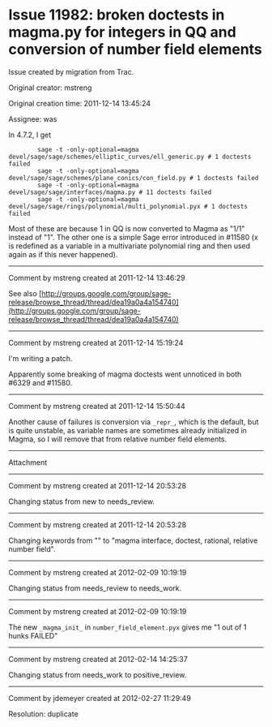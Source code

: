 # Issue 11982: broken doctests in magma.py for integers in QQ and conversion of number field elements

Issue created by migration from Trac.

Original creator: mstreng

Original creation time: 2011-12-14 13:45:24

Assignee: was

In 4.7.2, I get

```
        sage -t -only-optional=magma devel/sage/sage/schemes/elliptic_curves/ell_generic.py # 1 doctests failed
        sage -t -only-optional=magma devel/sage/sage/schemes/plane_conics/con_field.py # 1 doctests failed
        sage -t -only-optional=magma devel/sage/sage/interfaces/magma.py # 11 doctests failed
        sage -t -only-optional=magma devel/sage/sage/rings/polynomial/multi_polynomial.pyx # 1 doctests failed
```


Most of these are because 1 in QQ is now converted to Magma as "1/1" instead of "1". The other one is a simple Sage error introduced in #11580 (x is redefined as a variable in a multivariate polynomial ring and then used again as if this never happened).


---

Comment by mstreng created at 2011-12-14 13:46:29

See also [http://groups.google.com/group/sage-release/browse_thread/thread/dea19a0a4a154740](http://groups.google.com/group/sage-release/browse_thread/thread/dea19a0a4a154740)


---

Comment by mstreng created at 2011-12-14 15:19:24

I'm writing a patch.

Apparently some breaking of magma doctests went unnoticed in both #6329 and #11580.


---

Comment by mstreng created at 2011-12-14 15:50:44

Another cause of failures is conversion via `_repr_`, which is the default, but is quite unstable, as variable names are sometimes already initialized in Magma, so I will remove that from relative number field elements.


---

Attachment


---

Comment by mstreng created at 2011-12-14 20:53:28

Changing status from new to needs_review.


---

Comment by mstreng created at 2011-12-14 20:53:28

Changing keywords from "" to "magma interface, doctest, rational, relative number field".


---

Comment by mstreng created at 2012-02-09 10:19:19

Changing status from needs_review to needs_work.


---

Comment by mstreng created at 2012-02-09 10:19:19

The new `_magma_init_` in `number_field_element.pyx` gives me "1 out of 1 hunks FAILED"


---

Comment by mstreng created at 2012-02-14 14:25:37

Changing status from needs_work to positive_review.


---

Comment by jdemeyer created at 2012-02-27 11:29:49

Resolution: duplicate
